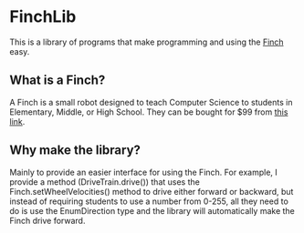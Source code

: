 # FinchLib
This is a library of programs that make programming and using the [Finch](https://finchrobot.com) easy.

## What is a Finch?
A Finch is a small robot designed to teach Computer Science to students in Elementary, Middle, or High School.
They can be bought for $99 from [this link](http://store.birdbraintechnologies.com/product-p/fr-1.htm).

## Why make the library?
Mainly to provide an easier interface for using the Finch. For example, I provide a method (DriveTrain.drive()) that uses the
Finch.setWheelVelocities() method to drive either forward or backward, but instead of requiring students to use a number from
 0-255, all they need to do is use the EnumDirection type and the library will automatically make the Finch drive forward.
